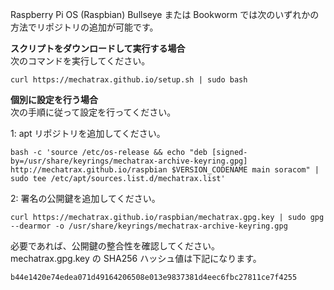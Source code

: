 Raspberry Pi OS (Raspbian) Bullseye または Bookworm では次のいずれかの方法でリポジトリの追加が可能です。
<br />

**スクリプトをダウンロードして実行する場合**  
次のコマンドを実行してください。
```
curl https://mechatrax.github.io/setup.sh | sudo bash
```

**個別に設定を行う場合**  
次の手順に従って設定を行ってください。  

1: apt リポジトリを追加してください。  
```
bash -c 'source /etc/os-release && echo "deb [signed-by=/usr/share/keyrings/mechatrax-archive-keyring.gpg] http://mechatrax.github.io/raspbian $VERSION_CODENAME main soracom" | sudo tee /etc/apt/sources.list.d/mechatrax.list'
```

2: 署名の公開鍵を追加してください。  
```
curl https://mechatrax.github.io/raspbian/mechatrax.gpg.key | sudo gpg --dearmor -o /usr/share/keyrings/mechatrax-archive-keyring.gpg
```

必要であれば、公開鍵の整合性を確認してください。  
mechatrax.gpg.key の SHA256 ハッシュ値は下記になります。  

`b44e1420e74edea071d49164206508e013e9837381d4eec6fbc27811ce7f4255`
